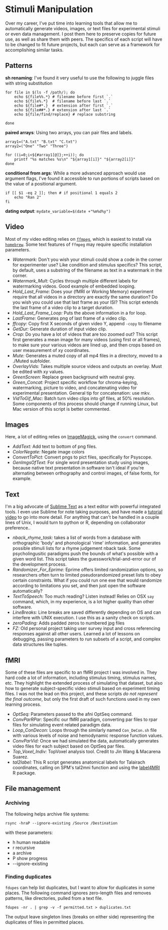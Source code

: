 
# Stimuli Manipulation

Over my career, I've put time into learning tools that allow me to automatically generate videos, images, or text files for experimental stimuli or even data management. I post them here to preserve copies for future use, as well as share them with peers. The specifics of each script will have to be changed to fit future projects, but each can serve as a framework for accomplishing similar tasks.

## Patterns

**sh renaming**: I've found it very useful to use the following to juggle files with string substitution

```console
for file in $(ls -f /path/); do
	echo ${file%%.*} # filename before first `.`
	echo ${file%.*}  # filename before last `.`
	echo ${file#*.}  # extension after first `.`
	echo ${file##*.} # extension after last `.`
	echo ${file/find/replace} # replace substring

done
```

**paired arrays**: Using two arrays, you can pair files and labels.

```console
array1=("A.txt" "B.txt" "C.txt")
array2=("One" "Two" "Three")

for ((i=0;i<${#array1[@]};++i)); do
    printf "%s matches %s\n" "${array1[i]}" "${array2[i]}"
done
```

**conditional from args**: While a more advanced approach would use argument flags, I've found it accessible to run portions of scripts based on the value of a positional argument.

```console
if [[ $1 -eq 2 ]]; then # if positional 1 equals 2
	echo "Ran 2"		
fi
```

**dating output**: `mydate_variable=$(date +"%m%d%y")`

## Video

Most of my video editing relies on [`ffmpeg`](https://github.com/FFmpeg/FFmpeg#ffmpeg-readme), which is easiest to install via [`homebrew`](https://brew.sh/). Some text features of `ffmpeg` may require specific installation parameters.

- *Watermark:* Don't you wish your stimuli could show a code in the corner for experimenter use? Like condition and stimulus specifics? This script, by default, uses a substring of the filename as text in a watermark in the corner.
- *Watermark_Mult:* Cycles through multiple different labels for watermarking videos. Good example of embedded looping.
- *Hold_Last_Frame:* Does your (fMRI or Working Memory) experiment require that all videos in a directory are exactly the same duration? Do you wish you could use that last frame as your ISI? This script extends the last frame of a video clip to a target duration. 
- *Hold_Last_Frame_Loop:* Puts the above information in a for loop. 
- *LastFrame:* Generates png of last frame of a video clip.
- *ffcopy:* Copy first X seconds of given video Y, append `-copy` to filename
- *GetDur:* Generate duration of input video clip.
- *Crop:* Do you have a lot of videos that are too zoomed out? This script first generates a mean image for many videos (using first or all frames), to make sure your various videos are lined up, and then crops based on user measurement of xy coordinates.
- *Mute:* Generates a muted copy of all mp4 files in a directory, moved to a ./Muted subfolder.
- *OverlayVids:* Takes multiple source videos and outputs an overlay. Must be edited with xy values.
- *GreenScreen:* Replace green background with neutral grey.
- *Green_Concat:* Project specific workflow for chroma-keying, watermarking, picture to video, and concatenating video for experimental presentation. General tip for concatenation: use mkv.
- *VidToGif_Mac:* Batch turn video clips into gif files, at 50% resolution. Some components of this process should change if running Linux, but Mac version of this script is better commented.

## Images

Here, a lot of editing relies on [ImageMagick](https://imagemagick.org/index.php), using the `convert` command. 

- *AddText:* Add text to bottom of png files.
- *ColorNegate:* Negate image colors
- *ConvertToPict:* Convert pngs to pict files, specifically for Psyscope.
- *GenImgsOfText:* For single word presentation study using images, because native text presentation in software isn't ideal if you're alternating between orthography and control images, of false fonts, for example.

## Text

I'm a big advocate of [Sublime Text](https://www.sublimetext.com/) as a text editor with powerful integrated tools. I even use Sublime for note taking purposes, and have made a [tutorial video](https://www.youtube.com/watch?v=v_FENArHqFU) to go into more detail. For anything that can't be handled in a couple lines of Unix, I would turn to python or R, depending on collaborator preference..

- *nback_rhyme_task:* takes a list of words from a database with orthographic 'body' and phonological 'rime' information, and generates possible stimuli lists for a rhyme judgement nback task. Some psycholingusitic paradigms push the bounds of what's possible with a given word list. This script takes the guesswork/trial-and-error our of the development process.
- *Randomizer_For_Eprime:* Eprime offers limited randomization options, so researchers often turn to limited pseudorandomized preset lists to obey certain constraints. What if you could run one exe that would randomize according to limitations you set, and then just open the software automatically?
- *TextToSpeech:* Too much reading? Listen instead! Relies on OSX `say` command, which, in my experience, is a lot higher quality than other software.
- *LineBreaks:* Line breaks are saved differently depending on OS and can interfere with UNIX execution. I use this as a sanity check on scripts.
- *zeroPading:* Adds padded zeros to numbered jpg files
- *FZ:* Old personal project taking user survey input and cross referencing responses against all other users. Learned a lot of lessons on debugging, passing parameters to run subsets of a script, and complex data structures like tuples. 

## fMRI

Some of these files are specific to an fMRI project I was involved in. They hard code a lot of information, including stimulus timing, stimulus names, etc. They highlight the extended process of simulating that dataset, but also how to generate subject-specific video stimuli based on experiment timing files. I was not the lead on this project, and these scripts *do not represent the final outcome*, but only the first draft of such functions used in my own learning process.

- *OptSeq:* Parameters passed to the afni OptSeq command.
- *ConvParRPar:* Specific our fMRI paradigm, converting par files to rpar files for simulating event related paradigm data.
- *Loop_ConDecon:* Loops through the similarly named `Con_DeCon.sh` file with various levels of noise and hemodynamic response function values.
- *ConvParVid:* Once we had simulated the data, automatically generates video files for each subject based on OptSeq par files. 
- *Top_Voxel_Indiv:* TopVoxel analysis tool. Credit to Jin Wang & Macarena Suarez.
- *tal2label:* This R script generates anatomical labels for Talairach coordinates, calling on SPM's tal2mni function and using the [label4MRI](https://github.com/yunshiuan/label4MRI) R package.

## File management

### Archiving

The following helps archive file systems:

```console
rsync -hraP --ignore-existing /Source /Destination
```

with these parameters:
- h human readable
- r recursive
- a archive
- P show progress
- --ignore-existing

### Finding duplicates

`fdupes` can help list duplicates, but I want to allow for duplicates in some places. The following command ignores zero-length files and removes patterns, like directories, pulled from a text file.

```console
fdupes -nr . | grep -v -f permitted.txt > duplicates.txt
```

The output leave singleton lines (breaks on either side) representing the duplicates of files in permitted places.